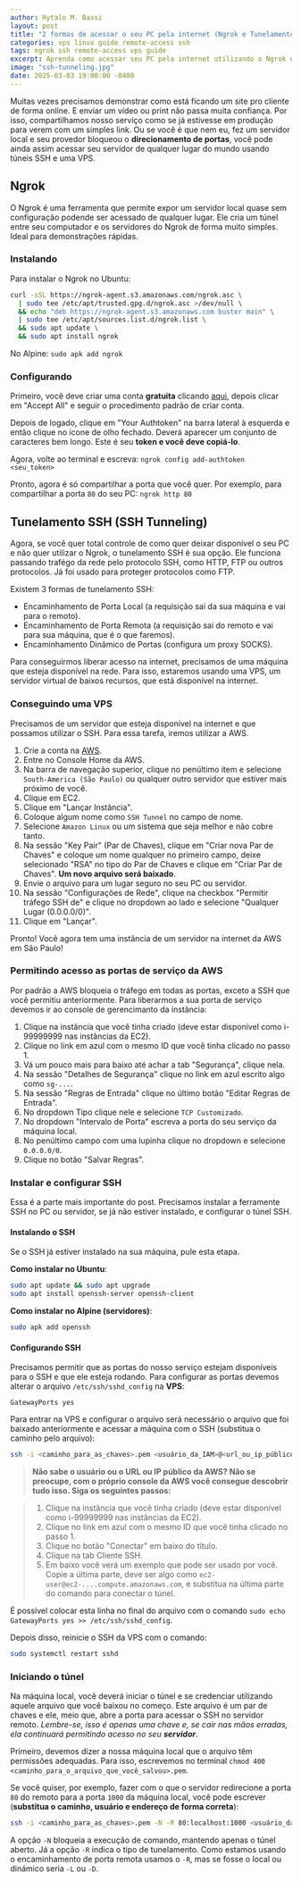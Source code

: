 ```yaml
---
author: Hytalo M. Bassi
layout: post
title: "2 formas de acessar o seu PC pela internet (Ngrok e Tunelamento SSH)"
categories: vps linux guide remote-access ssh
tags: ngrok ssh remote-access vps guide
excerpt: Aprenda como acessar seu PC pela internet utilizando o Ngrok ou túnel SSH com uma VPS. Veja como configurar ambas as ferramentas e melhorar o acesso remoto.
image: "ssh-tunneling.jpg"
date: 2025-03-03 19:00:00 -0400
---
```


Muitas vezes precisamos demonstrar como está ficando um site pro cliente de forma online. E enviar um vídeo ou print não passa muita confiança. Por isso, compartilhamos nosso serviço como se já estivesse em produção para verem com um simples link. Ou se você é que nem eu, fez um servidor local e seu provedor bloqueou o **direcionamento de portas**, você pode ainda assim acessar seu servidor de qualquer lugar do mundo usando túneis SSH e uma VPS.

## Ngrok

O Ngrok é uma ferramenta que permite expor um servidor local quase sem configuração podende ser acessado de qualquer lugar. Ele cria um túnel entre seu computador e os servidores do Ngrok de forma muito simples. Ideal para demonstrações rápidas.

### Instalando

Para instalar o Ngrok no Ubuntu:

```bash
curl -sSL https://ngrok-agent.s3.amazonaws.com/ngrok.asc \
  | sudo tee /etc/apt/trusted.gpg.d/ngrok.asc >/dev/null \
  && echo "deb https://ngrok-agent.s3.amazonaws.com buster main" \
  | sudo tee /etc/apt/sources.list.d/ngrok.list \
  && sudo apt update \
  && sudo apt install ngrok
```

No Alpine: `sudo apk add ngrok`

### Configurando

Primeiro, você deve criar uma conta **gratuita** clicando [aqui](https://dashboard.ngrok.com/signup), depois clicar em "Accept All" e seguir o procedimento padrão de criar conta.

Depois de logado, clique em "Your Authtoken" na barra lateral à esquerda e então clique no ícone de olho fechado. Deverá aparecer um conjunto de caracteres bem longo. Este é seu **token e você deve copiá-lo**.

Agora, volte ao terminal e escreva: `ngrok config add-authtoken <seu_token>`

Pronto, agora é só compartilhar a porta que você quer. Por exemplo, para compartilhar a porta `80` do seu PC:
`ngrok http 80`

## Tunelamento SSH (SSH Tunneling)

Agora, se você quer total controle de como quer deixar disponível o seu PC e não quer utilizar o Ngrok, o tunelamento SSH é sua opção. Ele funciona passando trafégo da rede pelo protocolo SSH, como HTTP, FTP ou outros protocolos. Já foi usado para proteger protocolos como FTP.

Existem 3 formas de tunelamento SSH:

- Encaminhamento de Porta Local (a requisição sai da sua máquina e vai para o remoto).
- Encaminhamento de Porta Remota (a requisição sai do remoto e vai para sua máquina, que é o que faremos).
- Encaminhamento Dinâmico de Portas (configura um proxy SOCKS).

Para conseguirmos liberar acesso na internet, precisamos de uma máquina que esteja disponível na rede. Para isso, estaremos usando uma VPS, um servidor virtual de baixos recursos, que está disponível na internet.

### Conseguindo uma VPS
 
Precisamos de um servidor que esteja disponível na internet e que possamos utilizar o SSH. Para essa tarefa, iremos utilizar a AWS.

1. Crie a conta na [AWS](https://signin.aws.amazon.com/signup?request_type=register).
2. Entre no Console Home da AWS.
3. Na barra de navegação superior, clique no penúltimo item e selecione `South-America (São Paulo)` ou qualquer outro servidor que estiver mais próximo de você.
4. Clique em EC2.
5. Clique em "Lançar Instância".
6. Coloque algum nome como `SSH Tunnel` no campo de nome.
7. Selecione `Amazon Linux` ou um sistema que seja melhor e não cobre tanto.
8. Na sessão "Key Pair" (Par de Chaves), clique em "Criar nova Par de Chaves" e coloque um nome qualquer no primeiro campo, deixe selecionado "RSA" no tipo do Par de Chaves e clique em "Criar Par de Chaves". **Um novo arquivo será baixado**.
9. Envie o arquivo para um lugar seguro no seu PC ou servidor.
10. Na sessão "Configurações de Rede", clique na checkbox "Permitir tráfego SSH de" e clique no dropdown ao lado e selecione "Qualquer Lugar (0.0.0.0/0)".
11. Clique em "Lançar".

Pronto! Você agora tem uma instância de um servidor na internet da AWS em São Paulo!

### Permitindo acesso as portas de serviço da AWS

Por padrão a AWS bloqueia o tráfego em todas as portas, exceto a SSH que você permitiu anteriormente. Para liberarmos a sua porta de serviço devemos ir ao console de gerencimanto da instância:

1. Clique na instância que você tinha criado (deve estar disponível como i-99999999 nas instâncias da EC2).
2. Clique no link em azul com o mesmo ID que você tinha clicado no passo 1.
3. Vá um pouco mais para baixo até achar a tab "Segurança", clique nela.
4. Na sessão "Detalhes de Segurança" clique no link em azul escrito algo como `sg-...`.
5. Na sessão "Regras de Entrada" clique no último botão "Editar Regras de Entrada".
6. No dropdown Tipo clique nele e selecione `TCP Customizado`.
8. No dropdown "Intervalo de Porta" escreva a porta do seu serviço da máquina local.
7. No penúltimo campo com uma lupinha clique no dropdown e selecione `0.0.0.0/0`.
8. Clique no botão "Salvar Regras".

### Instalar e configurar SSH

Essa é a parte mais importante do post. Precisamos instalar a ferramente SSH no PC ou servidor, se já não estiver instalado, e configurar o túnel SSH.

#### Instalando o SSH

Se o SSH já estiver instalado na sua máquina, pule esta etapa.

**Como instalar no Ubuntu**:

```bash
sudo apt update && sudo apt upgrade
sudo apt install openssh-server openssh-client
```

**Como instalar no Alpine (servidores)**:

```bash
sudo apk add openssh
```

#### Configurando SSH

Precisamos permitir que as portas do nosso serviço estejam disponíveis para o SSH e que ele esteja rodando. Para configurar as portas devemos alterar o arquivo `/etc/ssh/sshd_config` na **VPS**:

`GatewayPorts yes`

Para entrar na VPS e configurar o arquivo será necessário o arquivo que foi baixado anteriormente e acessar a máquina com o SSH (substitua o caminho pelo arquivo):

```bash
ssh -i <caminho_para_as_chaves>.pem <usuário_da_IAM>@<url_ou_ip_público_da_aws>
```

> **Não sabe o usuário ou o URL ou IP público da AWS? Não se preocupe, com o próprio console da AWS você consegue descobrir tudo isso. Siga os seguintes passos:**

> 1. Clique na instância que você tinha criado (deve estar disponível como i-99999999 nas instâncias da EC2).
> 2. Clique no link em azul com o mesmo ID que você tinha clicado no passo 1.
> 3. Clique no botão "Conectar" em baixo do título.
> 4. Clique na tab Cliente SSH.
> 5. Em baixo você verá um exemplo que pode ser usado por você. Copie a última parte, deve ser algo como `ec2-user@ec2-....compute.amazonaws.com`, e substitua na última parte do comando para conectar o túnel.

É possível colocar esta linha no final do arquivo com o comando `sudo echo GatewayPorts yes >> /etc/ssh/sshd_config`.

Depois disso, reinicie o SSH da VPS com o comando:

```bash
sudo systemctl restart sshd
```

### Iniciando o túnel

Na máquina local, você deverá iniciar o túnel e se credenciar utilizando aquele arquivo que você baixou no começo. Este arquivo é um par de chaves e ele, meio que, abre a porta para acessar o SSH no servidor remoto. *Lembre-se, isso é apenas uma chave e, se cair nas mãos erradas, ela continuará permitindo acesso no seu **servidor***.

Primeiro, devemos dizer a nossa máquina local que o arquivo têm permissões adequadas. Para isso, escrevemos no terminal `chmod 400 <caminho_para_o_arquivo_que_você_salvou>.pem`.

Se você quiser, por exemplo, fazer com o que o servidor redirecione a porta `80` do remoto para a porta `1000` da máquina local, você pode escrever (**substitua o caminho, usuário e endereço de forma correta**):

```bash
ssh -i <caminho_para_as_chaves>.pem -N -R 80:localhost:1000 <usuário_da_IAM>@<url_ou_ip_público_da_aws>
```

A opção `-N` bloqueia a execução de comando, mantendo apenas o túnel aberto. Já a opção `-R` indica o tipo de tunelamento. Como estamos usando o encaminhamento de porta remota usamos o `-R`, mas se fosse o local ou dinámico seria `-L` ou `-D`.



